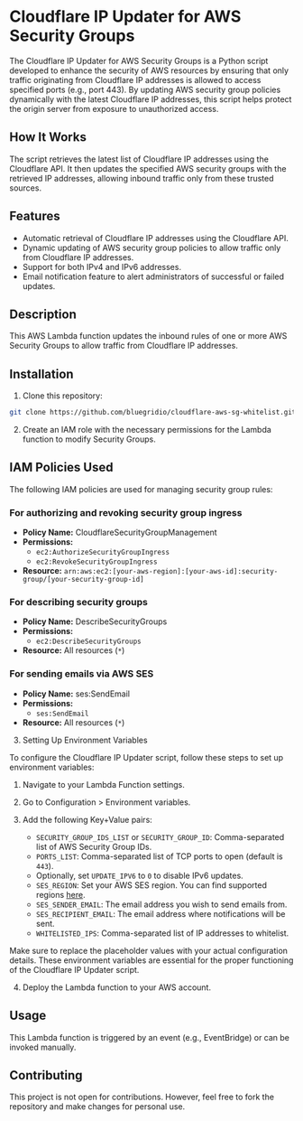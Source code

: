 # Cloudflare IP Updater for AWS Security Groups

The Cloudflare IP Updater for AWS Security Groups is a Python script developed to enhance the security of AWS resources by ensuring that only traffic originating from Cloudflare IP addresses is allowed to access specified ports (e.g., port 443). By updating AWS security group policies dynamically with the latest Cloudflare IP addresses, this script helps protect the origin server from exposure to unauthorized access.

## How It Works

The script retrieves the latest list of Cloudflare IP addresses using the Cloudflare API. It then updates the specified AWS security groups with the retrieved IP addresses, allowing inbound traffic only from these trusted sources.

## Features

- Automatic retrieval of Cloudflare IP addresses using the Cloudflare API.
- Dynamic updating of AWS security group policies to allow traffic only from Cloudflare IP addresses.
- Support for both IPv4 and IPv6 addresses.
- Email notification feature to alert administrators of successful or failed updates.

## Description

This AWS Lambda function updates the inbound rules of one or more AWS Security Groups to allow traffic from Cloudflare IP addresses.

## Installation

1. Clone this repository:

```bash
git clone https://github.com/bluegridio/cloudflare-aws-sg-whitelist.git
```

2. Create an IAM role with the necessary permissions for the Lambda function to modify Security Groups.
## IAM Policies Used

The following IAM policies are used for managing security group rules:

### For authorizing and revoking security group ingress

- **Policy Name:** CloudflareSecurityGroupManagement
- **Permissions:**
    - `ec2:AuthorizeSecurityGroupIngress`
    - `ec2:RevokeSecurityGroupIngress`
- **Resource:** `arn:aws:ec2:[your-aws-region]:[your-aws-id]:security-group/[your-security-group-id]`

### For describing security groups

- **Policy Name:** DescribeSecurityGroups
- **Permissions:**
    - `ec2:DescribeSecurityGroups`
- **Resource:** All resources (`*`)

### For sending emails via AWS SES

- **Policy Name:** ses:SendEmail
- **Permissions:**
    - `ses:SendEmail`
- **Resource:** All resources (`*`)

3. Setting Up Environment Variables

To configure the Cloudflare IP Updater script, follow these steps to set up environment variables:

1. Navigate to your Lambda Function settings.
2. Go to Configuration > Environment variables.
3. Add the following Key+Value pairs:

   - `SECURITY_GROUP_IDS_LIST` or `SECURITY_GROUP_ID`: Comma-separated list of AWS Security Group IDs.
   - `PORTS_LIST`: Comma-separated list of TCP ports to open (default is `443`).
   - Optionally, set `UPDATE_IPV6` to `0` to disable IPv6 updates.
   - `SES_REGION`: Set your AWS SES region. You can find supported regions [here](https://docs.aws.amazon.com/ses/latest/dg/regions.html).
   - `SES_SENDER_EMAIL`: The email address you wish to send emails from.
   - `SES_RECIPIENT_EMAIL`: The email address where notifications will be sent.
   - `WHITELISTED_IPS`: Comma-separated list of IP addresses to whitelist.

Make sure to replace the placeholder values with your actual configuration details. These environment variables are essential for the proper functioning of the Cloudflare IP Updater script.

4. Deploy the Lambda function to your AWS account.

## Usage

This Lambda function is triggered by an event (e.g., EventBridge) or can be invoked manually.

## Contributing

This project is not open for contributions. However, feel free to fork the repository and make changes for personal use.

